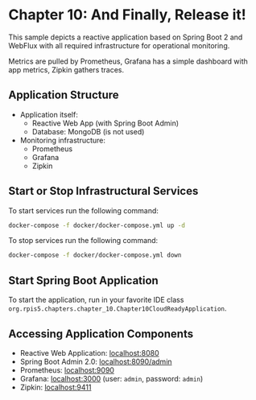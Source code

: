 # Chapter 10: And Finally, Release it!

This sample depicts a reactive application based on Spring Boot 2 and WebFlux with all required infrastructure for operational monitoring.

Metrics are pulled by Prometheus, Grafana has a simple dashboard with app metrics, Zipkin gathers traces.

## Application Structure

- Application itself:
  - Reactive Web App (with Spring Boot Admin)
  - Database: MongoDB (is not used)
- Monitoring infrastructure:
  - Prometheus
  - Grafana
  - Zipkin
  
## Start or Stop Infrastructural Services

To start services run the following command:

```bash
docker-compose -f docker/docker-compose.yml up -d
```

To stop services run the following command:

```bash
docker-compose -f docker/docker-compose.yml down
```

## Start Spring Boot Application

To start the application, run in your favorite IDE class 
`org.rpis5.chapters.chapter_10.Chapter10CloudReadyApplication`.
  
## Accessing Application Components
  
- Reactive Web Application: <localhost:8080>
- Spring Boot Admin 2.0: <localhost:8090/admin>
- Prometheus: <localhost:9090>
- Grafana: <localhost:3000> (user: `admin`, password: `admin`)
- Zipkin: <localhost:9411>

